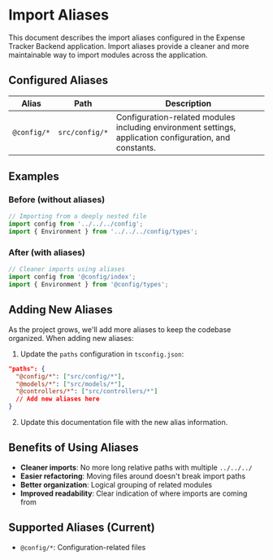 # Import Aliases

This document describes the import aliases configured in the Expense Tracker Backend application. Import aliases provide a cleaner and more maintainable way to import modules across the application.

## Configured Aliases

| Alias | Path | Description |
|-------|------|-------------|
| `@config/*` | `src/config/*` | Configuration-related modules including environment settings, application configuration, and constants. |

## Examples

### Before (without aliases)

```typescript
// Importing from a deeply nested file
import config from '../../../config';
import { Environment } from '../../../config/types';
```

### After (with aliases)

```typescript
// Cleaner imports using aliases
import config from '@config/index';
import { Environment } from '@config/types';
```

## Adding New Aliases

As the project grows, we'll add more aliases to keep the codebase organized. When adding new aliases:

1. Update the `paths` configuration in `tsconfig.json`:

```json
"paths": {
  "@config/*": ["src/config/*"],
  "@models/*": ["src/models/*"],
  "@controllers/*": ["src/controllers/*"]
  // Add new aliases here
}
```

2. Update this documentation file with the new alias information.

## Benefits of Using Aliases

- **Cleaner imports**: No more long relative paths with multiple `../../../`
- **Easier refactoring**: Moving files around doesn't break import paths
- **Better organization**: Logical grouping of related modules
- **Improved readability**: Clear indication of where imports are coming from

## Supported Aliases (Current)

- `@config/*`: Configuration-related files 
